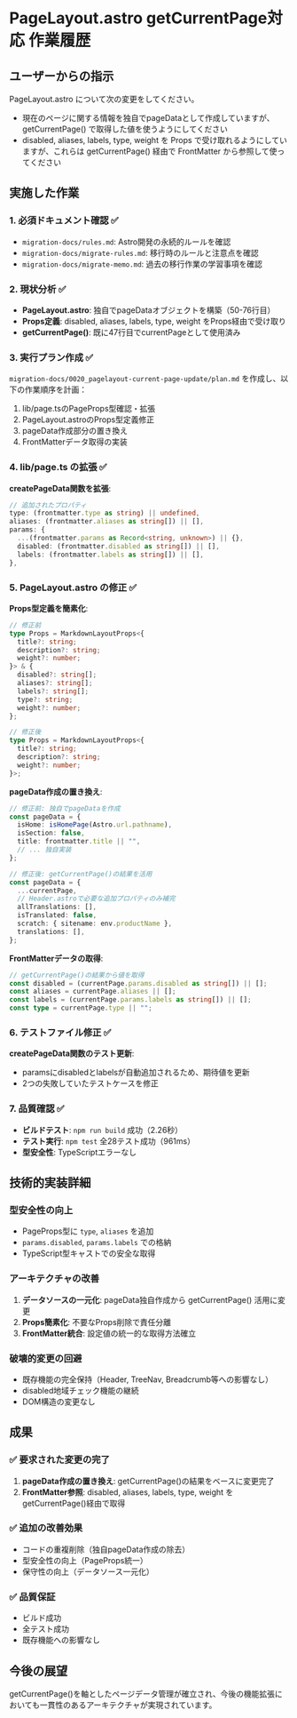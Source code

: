 # PageLayout.astro getCurrentPage対応 作業履歴

## ユーザーからの指示

PageLayout.astro について次の変更をしてください。

- 現在のページに関する情報を独自でpageDataとして作成していますが、getCurrentPage() で取得した値を使うようにしてください
- disabled, aliases, labels, type, weight を Props で受け取れるようにしていますが、これらは getCurrentPage() 経由で FrontMatter から参照して使ってください

## 実施した作業

### 1. 必須ドキュメント確認 ✅

- `migration-docs/rules.md`: Astro開発の永続的ルールを確認
- `migration-docs/migrate-rules.md`: 移行時のルールと注意点を確認
- `migration-docs/migrate-memo.md`: 過去の移行作業の学習事項を確認

### 2. 現状分析 ✅

- **PageLayout.astro**: 独自でpageDataオブジェクトを構築（50-76行目）
- **Props定義**: disabled, aliases, labels, type, weight をProps経由で受け取り
- **getCurrentPage()**: 既に47行目でcurrentPageとして使用済み

### 3. 実行プラン作成 ✅

`migration-docs/0020_pagelayout-current-page-update/plan.md` を作成し、以下の作業順序を計画：

1. lib/page.tsのPageProps型確認・拡張
2. PageLayout.astroのProps型定義修正
3. pageData作成部分の置き換え
4. FrontMatterデータ取得の実装

### 4. lib/page.ts の拡張 ✅

**createPageData関数を拡張**:

```typescript
// 追加されたプロパティ
type: (frontmatter.type as string) || undefined,
aliases: (frontmatter.aliases as string[]) || [],
params: {
  ...(frontmatter.params as Record<string, unknown>) || {},
  disabled: (frontmatter.disabled as string[]) || [],
  labels: (frontmatter.labels as string[]) || [],
},
```

### 5. PageLayout.astro の修正 ✅

**Props型定義を簡素化**:

```typescript
// 修正前
type Props = MarkdownLayoutProps<{
  title?: string;
  description?: string;
  weight?: number;
}> & {
  disabled?: string[];
  aliases?: string[];
  labels?: string[];
  type?: string;
  weight?: number;
};

// 修正後
type Props = MarkdownLayoutProps<{
  title?: string;
  description?: string;
  weight?: number;
}>;
```

**pageData作成の置き換え**:

```typescript
// 修正前: 独自でpageDataを作成
const pageData = {
  isHome: isHomePage(Astro.url.pathname),
  isSection: false,
  title: frontmatter.title || "",
  // ... 独自実装
};

// 修正後: getCurrentPage()の結果を活用
const pageData = {
  ...currentPage,
  // Header.astroで必要な追加プロパティのみ補完
  allTranslations: [],
  isTranslated: false,
  scratch: { sitename: env.productName },
  translations: [],
};
```

**FrontMatterデータの取得**:

```typescript
// getCurrentPage()の結果から値を取得
const disabled = (currentPage.params.disabled as string[]) || [];
const aliases = currentPage.aliases || [];
const labels = (currentPage.params.labels as string[]) || [];
const type = currentPage.type || "";
```

### 6. テストファイル修正 ✅

**createPageData関数のテスト更新**:

- paramsにdisabledとlabelsが自動追加されるため、期待値を更新
- 2つの失敗していたテストケースを修正

### 7. 品質確認 ✅

- **ビルドテスト**: `npm run build` 成功（2.26秒）
- **テスト実行**: `npm test` 全28テスト成功（961ms）
- **型安全性**: TypeScriptエラーなし

## 技術的実装詳細

### 型安全性の向上

- PageProps型に `type`, `aliases` を追加
- `params.disabled`, `params.labels` での格納
- TypeScript型キャストでの安全な取得

### アーキテクチャの改善

1. **データソースの一元化**: pageData独自作成から getCurrentPage() 活用に変更
2. **Props簡素化**: 不要なProps削除で責任分離
3. **FrontMatter統合**: 設定値の統一的な取得方法確立

### 破壊的変更の回避

- 既存機能の完全保持（Header, TreeNav, Breadcrumb等への影響なし）
- disabled地域チェック機能の継続
- DOM構造の変更なし

## 成果

### ✅ 要求された変更の完了

1. **pageData作成の置き換え**: getCurrentPage()の結果をベースに変更完了
2. **FrontMatter参照**: disabled, aliases, labels, type, weight をgetCurrentPage()経由で取得

### ✅ 追加の改善効果

- コードの重複削除（独自pageData作成の除去）
- 型安全性の向上（PageProps統一）
- 保守性の向上（データソース一元化）

### ✅ 品質保証

- ビルド成功
- 全テスト成功
- 既存機能への影響なし

## 今後の展望

getCurrentPage()を軸としたページデータ管理が確立され、今後の機能拡張においても一貫性のあるアーキテクチャが実現されています。
